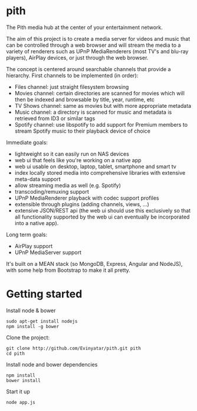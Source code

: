 pith
====

The Pith media hub at the center of your entertainment network.

The aim of this project is to create a media server for videos and music that can be controlled through a web browser and will stream the media to a variety of renderers such as UPnP MediaRenderers (most TV's and blu-ray players), AirPlay devices, or just through the web browser.

The concept is centered around searchable channels that provide a hierarchy. First channels to be implemented (in order):

- Files channel: just straight filesystem browsing
- Movies channel: certain directories are scanned for movies which will then be indexed and browsable by title, year, runtime, etc
- TV Shows channel: same as movies but with more appropriate metadata
- Music channel: a directory is scanned for music and metadata is retrieved from ID3 or similar tags
- Spotify channel: use libspotify to add support for Premium members to stream Spotify music to their playback device of choice

Immediate goals:

- lightweight so it can easily run on NAS devices
- web ui that feels like you're working on a native app
- web ui usable on desktop, laptop, tablet, smartphone and smart tv
- index locally stored media into comprehensive libraries with extensive meta-data support
- allow streaming media as well (e.g. Spotify)
- transcoding/remuxing support
- UPnP MediaRenderer playback with codec support profiles
- extensible through plugins (adding channels, views, ...)
- extensive JSON/REST api (the web ui should use this exclusively so that all functionality supported by the web ui can eventually be incorporated into a native app).

Long term goals:

- AirPlay support
- UPnP MediaServer support

It's built on a MEAN stack (so MongoDB, Express, Angular and NodeJS), with some help from Bootstrap to make it all pretty.

Getting started
===============
Install node & bower

    sudo apt-get install nodejs
    npm install -g bower

Clone the project:

    git clone http://github.com/Evinyatar/pith.git pith
    cd pith

Install node and bower dependencies

    npm install
    bower install

Start it up

    node app.js
